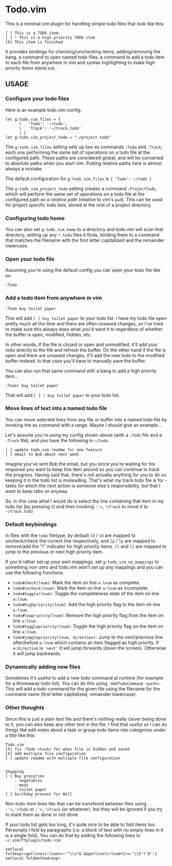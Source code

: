 # Todo.vim

This is a minimal vim plugin for handling simple todo files that look like this:

    [ ] This is a TODO item
    [ ] ! This is a high priority TODO item
    [X] This item is finished

It provides bindings for checking/unchecking items, adding/removing the bang, a command to open
named todo files, a command to add a todo item to each file from anywhere in vim and syntax
highlighting to make high priority items stand out.

## USAGE

### Configure your todo files

Here is an example todo.vim config.

    let g:todo_vim_files = {
          \   'Todo': '~/todo',
          \   'Track': '~/track.todo'
          \ }
    let g:todo_vim_project_todo = "./project.todo"

The `g:todo_vim_files` setting sets up two ex commands `:Todo` and `:Track`, each one performing the
same set of operations on a todo file at the configured path. These paths are considered global, and
will be converted to absolute paths when you start vim. Putting relative paths here is almost always
a mistake.

The default configuration for `g:todo_vim_files` is `{ 'Todo': ~/todo }`

The `g:todo_vim_project_todo` setting creates a command `:ProjectTodo`, which will perform the same
set of operations on a todo file at the configured path *as a relative path* (relative to vim's
`pwd`). This can be used for project specific todo lists, stored at the root of a project directory.

### Configuring todo home

You can also set `g:todo_vim_home` to a directory and todo.vim will scan that directory, setting up
any `*.todo` files it finds, binding them to a command that matches the filename with the first
letter capitalized and the remainder lowercase.

### Open your todo file

Assuming you're using the default config you can open your todo file like so:

    :Todo

### Add a todo item from anywhere in vim

    :Todo buy toilet paper

This will add `[ ] buy toilet paper` to your todo list. I have my todo file open pretty much all the
time and there are often unsaved changes, so I've tried to make sure this always does what you'd
want it to regardless of whether the buffer is open, modified, hidden, etc.

In other words, if the file is closed or open and unmodified, it'll add your todo directly to the file
and refresh the buffer. On the other hand if the file is open and there are unsaved changes, it'll
add the new todo to the modified buffer instead. In that case you'll have to manually save the
buffer.

You can also run that same command with a bang to add a high priority item...

    :Todo! buy toilet paper

That will add `[ ] ! buy toilet paper` to your todo list.

### Move lines of text into a named todo file

You can move selected lines from any file or buffer into a named todo file by invoking the ex
command with a range. Maybe I should give an example...

Let's assume you're using my config shown above (with a `:Todo` file and a `:Track` file), and you have
the following in `~/todo`.

    [ ] update todo.vim readme for new feature
    [ ] email to Bob about next week

Imagine you've sent Bob the email, but you since you're waiting for his response you want to keep
this item around so you can continue to track the progress. Having said that, there's not actually
anything for you to do so keeping it in the todo list is misleading. That's what my track.todo file
is for - tasks for which the next action is someone else's responsibility, but that I want to keep
tabs on anyway.

So. In this case what I would do is select the line containing that item in my todo list (by
pressing `V`) and then invoking `:'<,'>Track` to move it to `~/track.todo`


### Default keybindings

In files with the `todo` filetype, by default `[d` / `]d` are mapped to uncheck/check the current
line respectively, and `[p` / `]p` are mapped to remove/add the "!" indicator for high priority
items. `[[` and `]]` are mapped to jump to the previous or next high priority item.

If you'd rather set up your own mappings, set `g:todo_vim_no_mappings` to something non-zero
and todo.vim won't set up any mappings and you can use the following functions:

- `todo#check(lnum)`: Mark the item on line `a:lnum` as complete.
- `todo#uncheck(lnum)`: Mark the item on line `a:lnum` as incomplete.
- `todo#toggle(lnum)`: Toggle the completeness state of the item on line `a:lnum`.
- `todo#highpriority(lnum)`: Add the high priority flag to the item on line `a:lnum`.
- `todo#lowpriority(lnum)`: Remove the high priority flag from the item on line `a:lnum`. 
- `todo#togglepriority(lnum)`: Toggle the high priority flag on the item on line `a:lnum`.
- `todo#jumptopriority(lnum, direction)`: Jump to the next/previous line after/before `a:lnum` which
  contains an item flagged as high priority. If `a:direction` is `'next'` it will jump forwards
  (down the screen). Otherwise it will jump backwards.

### Dynamically adding new files

Sometimes it's useful to add a new todo command at runtime (for example for a throwaway todo list).
You can do this using `:AddTodoCommand <path>`. This will add a todo command for the given file
using the filename for the command name (first letter capitalized, remainder lowercase).

### Other thoughts

Since this is just a plain text file and there's nothing really clever being done to it, you can
also keep any other text in the file. I find that useful so I can do things like add notes about a
task or group todo items into categories under a title like this:

    Todo.vim
    [X] fix :Todo <task> for when file is hidden and saved
    [X] add multiple file configuration
    [ ] update readme with multiple file configuration


    Shopping
    [ ] Buy groceries
        - vegetables
        - meat
        - toilet paper
    [ ] birthday present for Will

Non todo-item lines like that can be transfered between files using `:'<,'>Todo` or `:'<,'>Track`
(or whatever), but they will be ignored if you try to mark them as done or not-done

If your todo list gets too long, it's quite nice to be able to fold items too. Personally I fold by
paragraphs (i.e. a block of text with no empty lines in it is a single fold). You can do that by
adding the following lines to `~/.vim/ftplugin/todo.vim`

    setlocal foldexpr=getline(v:lnum)=~'^\\s*$'&&getline(v:lnum+1)=~'\\S'?'0':1
    setlocal foldmethod=expr


